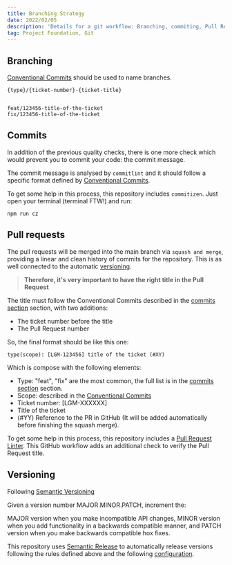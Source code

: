 ```yaml
---
title: Branching Strategy
date: 2022/02/05
description: 'Details for a git workflow: Branching, commiting, Pull Requests and Versioning'
tag: Project Foundation, Git
---
```


## Branching

[Conventional Commits](https://www.conventionalcommits.org/en/v1.0.0/) should be used to name branches.

    {type}/{ticket-number}-{ticket-title}


    feat/123456-title-of-the-ticket
    fix/123456-title-of-the-ticket

## Commits

In addition of the previous quality checks, there is one more check which would prevent you to commit your code: the commit message.

The commit message is analysed by `commitlint` and it should follow a specific format defined by [Conventional Commits](https://www.conventionalcommits.org/en/v1.0.0/).

To get some help in this process, this repository includes `commitizen`. Just open your terminal (terminal FTW!) and run:

    npm run cz

## Pull requests

The pull requests will be merged into the main branch via `squash and merge`, providing a linear and clean history of commits for the repository. This is as well connected to the automatic [versioning](#Versioning).

> **Therefore, it's very important to have the right title in the Pull Request**

The title must follow the Conventional Commits described in the [commits section](#Commits) section, with two additions:

- The ticket number before the title
- The Pull Request number

So, the final format should be like this one:

    type(scope): [LGM-123456] title of the ticket (#XY)

Which is compose with the following elements:

- Type: "feat", "fix" are the most common, the full list is in the [commits section](#Commits) section.
- Scope: described in the [Conventional Commits](https://www.conventionalcommits.org/en/v1.0.0/)
- Ticket number: [LGM-XXXXXX]
- Title of the ticket
- (#YY) Reference to the PR in GitHub (It will be added automatically before finishing the squash merge).

To get some help in this process, this repository includes a [Pull Request Linter](../../.github/workflows/pull-request-linter.yml). This GitHub workflow adds an additional check to verify the Pull Request title.

## Versioning

Following [Semantic Versioning](https://semver.org/)

Given a version number MAJOR.MINOR.PATCH, increment the:

MAJOR version when you make incompatible API changes,
MINOR version when you add functionality in a backwards compatible manner, and
PATCH version when you make backwards compatible hox fixes.

This repository uses [Semantic Release](https://github.com/semantic-release/semantic-release) to automatically release versions following the rules defined above and the following [configuration](./../.releaserc).
